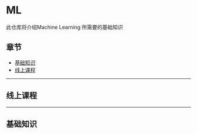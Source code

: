 # ML
此仓库将介绍Machine Learning 所需要的基础知识

## 章节
- [基础知识](#basic)
- [线上课程](#courses)

****
## <div id='courses'>线上课程</div>
****
## <div id='basic'>基础知识</div>
